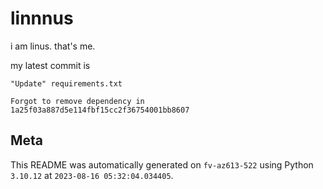 # linnnus

i am linus. that's me.

my latest commit is

```
"Update" requirements.txt

Forgot to remove dependency in 1a25f03a887d5e114fbf15cc2f36754001bb8607
```

## Meta

This README was automatically generated on `fv-az613-522` using Python
`3.10.12` at `2023-08-16 05:32:04.034405`.
